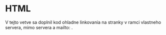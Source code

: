 # HTML 
V tejto vetve sa doplnil kod ohladne linkovania na stranky v ramci vlastneho servera, mimo servera a mailto: .
